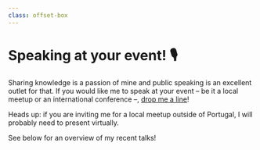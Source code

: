 ```yaml
---
class: offset-box
---
```



# Speaking at your event! 🎙️

Sharing knowledge is a passion of mine and public speaking is an excellent outlet for that.
If you would like me to speak at your event – be it a local meetup or an international conference –, [drop me a line][contact]!

Heads up: if you are inviting me for a local meetup outside of Portugal, I will probably need to present virtually.

See below for an overview of my recent talks!


[contact]: /about/#contacts
